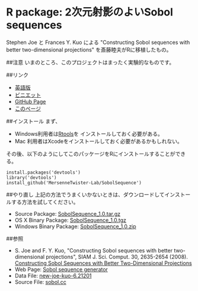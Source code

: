 R package: 2次元射影のよいSobol sequences
=====================================

Stephen Joe と Frances Y. Kuo による
"Constructing Sobol sequences with better two-dimensional projections"
を斎藤睦夫がRに移植したもの。

##注意
いまのところ、このプロジェクトはまったく実験的なものです。

##リンク

- [英語版](index.html)
- [ビニエット](sobolsequence-ja.html)
- [GitHub Page](https://github.com/MersenneTwister-Lab/SobolSequence/)
- [このページ](https://mersennetwister-lab.github.io/SobolSequence/)

##インストール
まず、

- Windows利用者は[Rtools](https://cran.r-project.org/bin/windows/Rtools/)を
インストールしておく必要がある。
- Mac 利用者はXcodeをインストールしておく必要があるかもしれない。

その後、以下のようにしてこのパッケージをRにインストールすることができる。

```
install.packages('devtools')
library('devtools')
install_github('MersenneTwister-Lab/SobolSequence')
```

##やり直し
上記の方法でうまくいかないときは、ダウンロードしてインストールする方法を試してください。

- Source Package: [SobolSequence_1.0.tar.gz](SobolSequence_1.0.tar.gz)
- OS X Binary Package: [SobolSequence_1.0.tgz](SobolSequence_1.0.tgz)
- Windows Binary Package: [SobolSequence_1.0.zip](SobolSequence_1.0.zip)

##参照
- S. Joe and F. Y. Kuo,
"Constructing Sobol sequences with better two-dimensional projections",
SIAM J. Sci. Comput. 30, 2635-2654 (2008).
[Constructing Sobol Sequences with Better Two-Dimensional Projections](http://epubs.siam.org/doi/10.1137/070709359)
- Web Page:
[Sobol sequence generator](http://web.maths.unsw.edu.au/~fkuo/sobol/)
- Data File:
[new-joe-kuo-6.21201](http://web.maths.unsw.edu.au/~fkuo/sobol/new-joe-kuo-6.21201)
- Source File:
[sobol.cc](http://web.maths.unsw.edu.au/~fkuo/sobol/sobol.cc)
